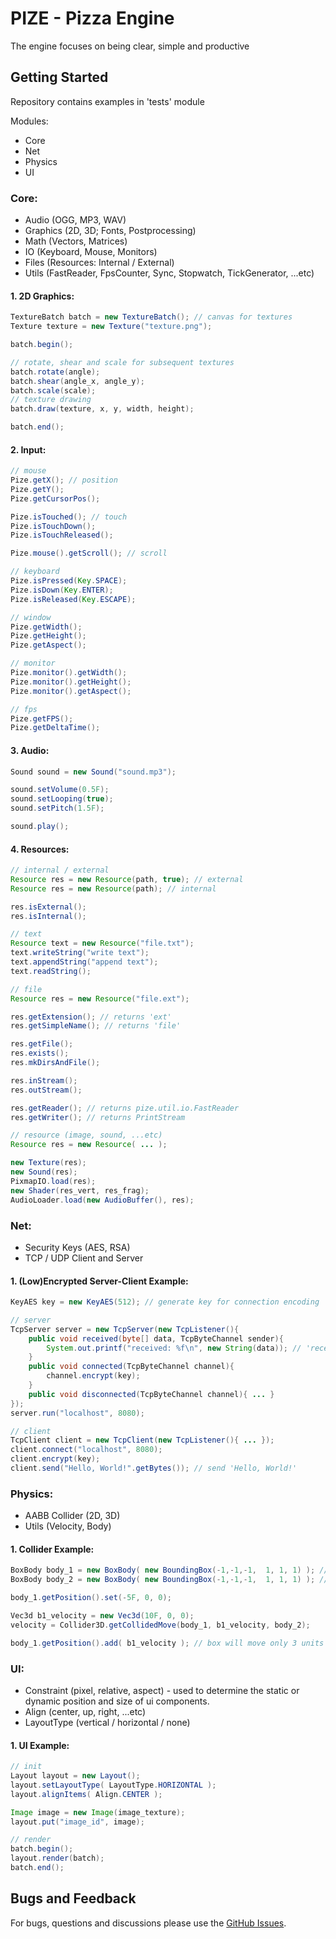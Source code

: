 # PIZE - Pizza Engine 
The engine focuses on being clear, simple and productive

## Getting Started
Repository contains examples in 'tests' module

Modules:
* Core
* Net
* Physics
* UI

### Core:
* Audio (OGG, MP3, WAV)
* Graphics (2D, 3D; Fonts, Postprocessing)
* Math (Vectors, Matrices)
* IO (Keyboard, Mouse, Monitors)
* Files (Resources: Internal / External)
* Utils (FastReader, FpsCounter, Sync, Stopwatch, TickGenerator, ...etc)

#### 1. 2D Graphics:
``` java
TextureBatch batch = new TextureBatch(); // canvas for textures
Texture texture = new Texture("texture.png");

batch.begin();

// rotate, shear and scale for subsequent textures
batch.rotate(angle);
batch.shear(angle_x, angle_y);
batch.scale(scale);
// texture drawing
batch.draw(texture, x, y, width, height);

batch.end();
```

#### 2. Input:
``` java
// mouse
Pize.getX(); // position
Pize.getY();
Pize.getCursorPos();

Pize.isTouched(); // touch
Pize.isTouchDown();
Pize.isTouchReleased();

Pize.mouse().getScroll(); // scroll

// keyboard
Pize.isPressed(Key.SPACE);
Pize.isDown(Key.ENTER);
Pize.isReleased(Key.ESCAPE);

// window
Pize.getWidth();
Pize.getHeight();
Pize.getAspect();

// monitor
Pize.monitor().getWidth();
Pize.monitor().getHeight();
Pize.monitor().getAspect();

// fps
Pize.getFPS();
Pize.getDeltaTime();
```

#### 3. Audio:
``` java
Sound sound = new Sound("sound.mp3");

sound.setVolume(0.5F);
sound.setLooping(true);
sound.setPitch(1.5F);

sound.play();
```

#### 4. Resources:
``` java
// internal / external
Resource res = new Resource(path, true); // external
Resource res = new Resource(path); // internal

res.isExternal();
res.isInternal();

// text
Resource text = new Resource("file.txt");
text.writeString("write text");
text.appendString("append text");
text.readString();

// file
Resource res = new Resource("file.ext");

res.getExtension(); // returns 'ext'
res.getSimpleName(); // returns 'file'

res.getFile();
res.exists();
res.mkDirsAndFile();

res.inStream();
res.outStream();

res.getReader(); // returns pize.util.io.FastReader
res.getWriter(); // returns PrintStream

// resource (image, sound, ...etc)
Resource res = new Resource( ... );

new Texture(res);
new Sound(res);
PixmapIO.load(res);
new Shader(res_vert, res_frag);
AudioLoader.load(new AudioBuffer(), res);
```

### Net:
* Security Keys (AES, RSA)
* TCP / UDP Client and Server

#### 1. (Low)Encrypted Server-Client Example:
``` java
KeyAES key = new KeyAES(512); // generate key for connection encoding

// server
TcpServer server = new TcpServer(new TcpListener(){
    public void received(byte[] data, TcpByteChannel sender){
        System.out.printf("received: %f\n", new String(data)); // 'received: Hello, World!'
    }
    public void connected(TcpByteChannel channel){
        channel.encrypt(key);
    }
    public void disconnected(TcpByteChannel channel){ ... }
});
server.run("localhost", 8080);

// client
TcpClient client = new TcpClient(new TcpListener(){ ... });
client.connect("localhost", 8080);
client.encrypt(key);
client.send("Hello, World!".getBytes()); // send 'Hello, World!'
```

### Physics:
* AABB Collider (2D, 3D)
* Utils (Velocity, Body)

#### 1. Collider Example:
``` java
BoxBody body_1 = new BoxBody( new BoundingBox(-1,-1,-1,  1, 1, 1) ); // 2x2x2 box
BoxBody body_2 = new BoxBody( new BoundingBox(-1,-1,-1,  1, 1, 1) ); // another box

body_1.getPosition().set(-5F, 0, 0);

Vec3d b1_velocity = new Vec3d(10F, 0, 0);
velocity = Collider3D.getCollidedMove(body_1, b1_velocity, body_2);

body_1.getPosition().add( b1_velocity ); // box will move only 3 units
```

### UI:
* Constraint (pixel, relative, aspect) - used to determine the static or dynamic position and size of ui components.
* Align (center, up, right, ...etc)
* LayoutType (vertical / horizontal / none)

#### 1. UI Example:
``` java
// init
Layout layout = new Layout();
layout.setLayoutType( LayoutType.HORIZONTAL );
layout.alignItems( Align.CENTER );

Image image = new Image(image_texture);
layout.put("image_id", image);

// render
batch.begin();
layout.render(batch);
batch.end();
```

## Bugs and Feedback
For bugs, questions and discussions please use the [GitHub Issues](https://github.com/GeneralPashon/Pizza-Engine/issues).
